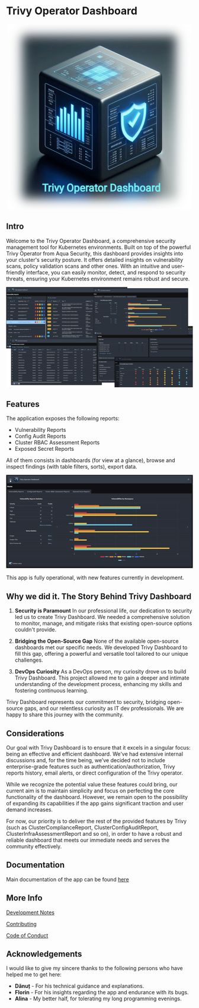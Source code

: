 # Trivy Operator Dashboard

<div align="center">
  <img src="docs/imgs/logo.blurred.png" width="500">
</div>

## Intro

Welcome to the Trivy Operator Dashboard, a comprehensive security management tool for Kubernetes environments. Built on top of the powerful Trivy Operator from Aqua Security, this dashboard provides insights into your cluster's security posture. It offers detailed insights on vulnerability scans, policy validation scans and other ones. With an intuitive and user-friendly interface, you can easily monitor, detect, and respond to security threats, ensuring your Kubernetes environment remains robust and secure.

![](docs/imgs/combo.png)

## Features

The application exposes the following reports:
- Vulnerability Reports
- Config Audit Reports
- Cluster RBAC Assessment Reports
- Exposed Secret Reports

All of them consists in dashboards (for view at a glance), browse and inspect findings (with table filters, sorts), export data.

<img src="docs/imgs/app.gif">

This app is fully operational, with new features currently in development.

## Why we did it. The Story Behind Trivy Dashboard

1. **Security is Paramount** In our professional life, our dedication to security led us to create Trivy Dashboard. We needed a comprehensive solution to monitor, manage, and mitigate risks that existing open-source options couldn't provide.

2. **Bridging the Open-Source Gap** None of the available open-source dashboards met our specific needs. We developed Trivy Dashboard to fill this gap, offering a powerful and versatile tool tailored to our unique challenges.

3. **DevOps Curiosity** As a DevOps person, my curiosity drove us to build Trivy Dashboard. This project allowed me to gain a deeper and intimate understanding of the development process, enhancing my skills and fostering continuous learning.

Trivy Dashboard represents our commitment to security, bridging open-source gaps, and our relentless curiosity as IT dev professionals. We are happy to share this journey with the community.

## Considerations

Our goal with Trivy Dashboard is to ensure that it excels in a singular focus: being an effective and efficient dashboard. We've had extensive internal discussions and, for the time being, we’ve decided not to include enterprise-grade features such as authentication/authorization, Trivy reports history, email alerts, or direct configuration of the Trivy operator.

While we recognize the potential value these features could bring, our current aim is to maintain simplicity and focus on perfecting the core functionality of the dashboard. However, we remain open to the possibility of expanding its capabilities if the app gains significant traction and user demand increases.

For now, our priority is to deliver the rest of the provided features by Trivy (such as ClusterComplianceReport, ClusterConfigAuditReport, ClusterInfraAssessmentReport and so on), in order to have a robust and reliable dashboard that meets our immediate needs and serves the community effectively.

## Documentation

Main documentation of the app can be found [here](docs/main-doc.md)

## More Info

[Development Notes](DEV_NOTES.md)

[Contributing](CONTRIBUTING.md)

[Code of Conduct](CODE_OF_CONDUCT.md)

## Acknowledgements

I would like to give my sincere thanks to the following persons who have helped me to get here:
 - **Dănuț** - For his technical guidance and explanations. 
 - **Florin** - For his insights regarding the app and endurance with its bugs.
 - **Alina** - My better half, for tolerating my long programming evenings.
